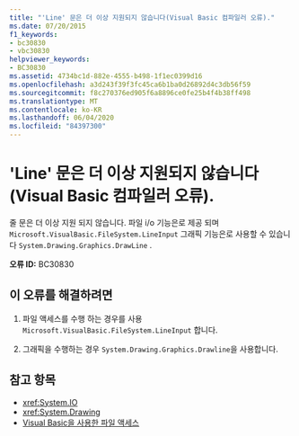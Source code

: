 ```yaml
---
title: "'Line' 문은 더 이상 지원되지 않습니다(Visual Basic 컴파일러 오류)."
ms.date: 07/20/2015
f1_keywords:
- bc30830
- vbc30830
helpviewer_keywords:
- BC30830
ms.assetid: 4734bc1d-882e-4555-b498-1f1ec0399d16
ms.openlocfilehash: a3d243f39f3fc45ca6b1ba0d26892d4c3db56f59
ms.sourcegitcommit: f8c270376ed905f6a8896ce0fe25b4f4b38ff498
ms.translationtype: MT
ms.contentlocale: ko-KR
ms.lasthandoff: 06/04/2020
ms.locfileid: "84397300"
---
```

# <a name="line-statements-are-no-longer-supported-visual-basic-compiler-error"></a>'Line' 문은 더 이상 지원되지 않습니다(Visual Basic 컴파일러 오류).
줄 문은 더 이상 지원 되지 않습니다. 파일 i/o 기능은로 제공 되며 `Microsoft.VisualBasic.FileSystem.LineInput` 그래픽 기능은로 사용할 수 있습니다 `System.Drawing.Graphics.DrawLine` .  
  
 **오류 ID:** BC30830  
  
## <a name="to-correct-this-error"></a>이 오류를 해결하려면  
  
1. 파일 액세스를 수행 하는 경우를 사용 `Microsoft.VisualBasic.FileSystem.LineInput` 합니다.  
  
2. 그래픽을 수행하는 경우 `System.Drawing.Graphics.Drawline`을 사용합니다.  
  
## <a name="see-also"></a>참고 항목

- <xref:System.IO>
- <xref:System.Drawing>
- [Visual Basic을 사용한 파일 액세스](../../developing-apps/programming/drives-directories-files/file-access.md)
